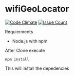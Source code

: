 # wifiGeoLocator

[![Code Climate](https://codeclimate.com/github/PowerPan/wifiGeoCollector/badges/gpa.svg)](https://codeclimate.com/github/PowerPan/wifiGeoCollector)
[![Issue Count](https://codeclimate.com/github/PowerPan/wifiGeoCollector/badges/issue_count.svg)](https://codeclimate.com/github/PowerPan/wifiGeoCollector)

Requierments

* Node.js with npm

After Clone execute 

```
npm install
```
This will install the depedencies

